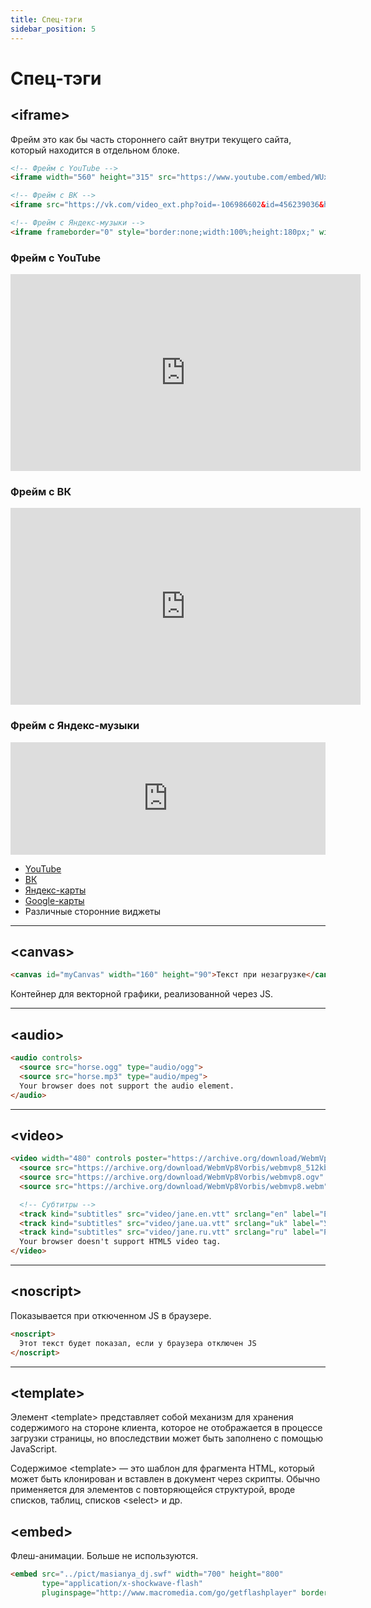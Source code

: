 ```yaml
---
title: Спец-тэги
sidebar_position: 5
---
```


# Спец-тэги

## &lt;iframe&gt;

Фрейм это как бы часть стороннего сайт внутри текущего сайта, который находится в отдельном блоке.

```html
<!-- Фрейм с YouTube -->
<iframe width="560" height="315" src="https://www.youtube.com/embed/WUxrxSv3sjQ" title="YouTube video player" frameborder="0" allow="accelerometer; autoplay; clipboard-write; encrypted-media; gyroscope; picture-in-picture" allowfullscreen></iframe>

<!-- Фрейм с ВК -->
<iframe src="https://vk.com/video_ext.php?oid=-106986602&id=456239036&hash=50d82228e8f2e97c&hd=2" width="853" height="480" allow="autoplay; encrypted-media; fullscreen; picture-in-picture;" frameborder="0" allowfullscreen></iframe>

<!-- Фрейм с Яндекс-музыки -->
<iframe frameborder="0" style="border:none;width:100%;height:180px;" width="100%" height="180" src="https://music.yandex.ru/iframe/#track/25786/2484799">Слушайте <a href='https://music.yandex.ru/album/2484799/track/25786'>Gimme! Gimme! Gimme! (A Man After Midnight)</a> — <a href='https://music.yandex.ru/artist/9367'>ABBA</a> на Яндекс Музыке</iframe>
```

### Фрейм с YouTube

<iframe width="560" height="315" src="https://www.youtube.com/embed/WUxrxSv3sjQ" title="YouTube video player" frameborder="0" allow="accelerometer; autoplay; clipboard-write; encrypted-media; gyroscope; picture-in-picture" allowfullscreen></iframe>

### Фрейм с ВК
<iframe src="https://vk.com/video_ext.php?oid=-106986602&id=456239036&hash=50d82228e8f2e97c&hd=2" width="560" height="315" allow="autoplay; encrypted-media; fullscreen; picture-in-picture;" frameborder="0" allowfullscreen></iframe>

### Фрейм с Яндекс-музыки
<iframe frameborder="0" width="100%" height="180" src="https://music.yandex.ru/iframe/#track/25786/2484799">Слушайте <a href='https://music.yandex.ru/album/2484799/track/25786'>Gimme! Gimme! Gimme! (A Man After Midnight)</a> — <a href='https://music.yandex.ru/artist/9367'>ABBA</a> на Яндекс Музыке</iframe>

* [YouTube](https://www.youtube.com/)
* [ВК](https://vk.com/video?z=video-106986602_456239036%2Fpl_cat_trends)
* [Яндекс-карты](https://yandex.ru/dev/maps/) 
* [Google-карты](https://developers.google.com/maps?hl=ru)
* Различные сторонние виджеты

***

## &lt;canvas&gt;

```html
<canvas id="myCanvas" width="160" height="90">Текст при незагрузке</canvas>
```

Контейнер для векторной графики, реализованной через JS.

***

## &lt;audio&gt;

```html
<audio controls>
  <source src="horse.ogg" type="audio/ogg">
  <source src="horse.mp3" type="audio/mpeg">
  Your browser does not support the audio element.
</audio>
```

***

## &lt;video&gt;

```html
<video width="480" controls poster="https://archive.org/download/WebmVp8Vorbis/webmvp8.gif" >
  <source src="https://archive.org/download/WebmVp8Vorbis/webmvp8_512kb.mp4" type="video/mp4">
  <source src="https://archive.org/download/WebmVp8Vorbis/webmvp8.ogv" type="video/ogg">
  <source src="https://archive.org/download/WebmVp8Vorbis/webmvp8.webm" type="video/webm">

  <!-- Субтитры -->
  <track kind="subtitles" src="video/jane.en.vtt" srclang="en" label="English">
  <track kind="subtitles" src="video/jane.ua.vtt" srclang="uk" label="Українська">
  <track kind="subtitles" src="video/jane.ru.vtt" srclang="ru" label="Русский" default>
  Your browser doesn't support HTML5 video tag.
</video>
```

***

## &lt;noscript&gt;

Показывается при откюченном JS в браузере.

```html
<noscript>
  Этот текст будет показал, если у браузера отключен JS
</noscript>
```

***

## &lt;template&gt;

Элемент &lt;template&gt; представляет собой механизм для хранения содержимого на стороне клиента, которое не отображается в процессе загрузки страницы, но впоследствии может быть заполнено с помощью JavaScript.

Содержимое &lt;template&gt; — это шаблон для фрагмента HTML, который может быть клонирован и вставлен в документ через скрипты. Обычно применяется для элементов с повторяющейся структурой, вроде списков, таблиц, списков &lt;select&gt; и др.

## &lt;embed&gt;

Флеш-анимации. Больше не используются.

```html
<embed src="../pict/masianya_dj.swf" width="700" height="800"
       type="application/x-shockwave-flash"
       pluginspage="http://www.macromedia.com/go/getflashplayer" border="1" />
```